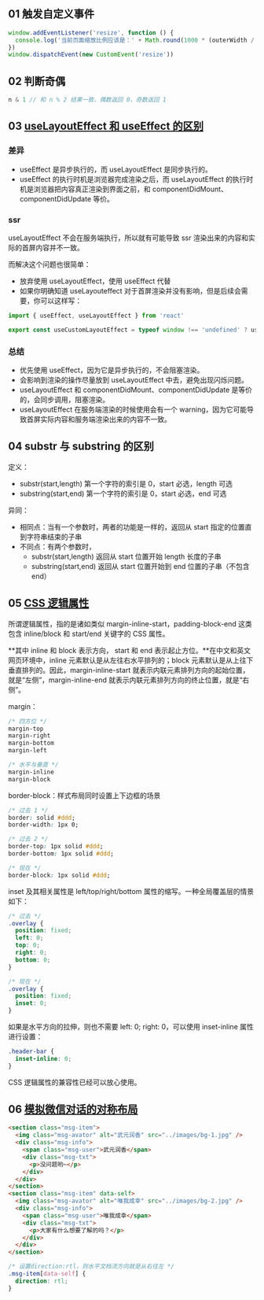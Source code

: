 ## 01 触发自定义事件

```javascript
window.addEventListener('resize', function () {
  console.log('当前页面缩放比例应该是：' + Math.round(1000 * (outerWidth / innerWidth)) / 10 + '%')
})
window.dispatchEvent(new CustomEvent('resize'))
```

## 02 判断奇偶

```javascript
n & 1 // 和 n % 2 结果一致，偶数返回 0，奇数返回 1
```

## 03 [useLayoutEffect 和 useEffect 的区别](https://zhuanlan.zhihu.com/p/348701319)

### 差异

- useEffect 是异步执行的，而 useLayoutEffect 是同步执行的。
- useEffect 的执行时机是浏览器完成渲染之后，而 useLayoutEffect 的执行时机是浏览器把内容真正渲染到界面之前，和 componentDidMount、componentDidUpdate 等价。

### ssr

useLayoutEffect 不会在服务端执行，所以就有可能导致 ssr 渲染出来的内容和实际的首屏内容并不一致。

而解决这个问题也很简单：

- 放弃使用 useLayoutEffect，使用 useEffect 代替
- 如果你明确知道 useLayouteffect 对于首屏渲染并没有影响，但是后续会需要，你可以这样写：

```javascript
import { useEffect, useLayoutEffect } from 'react'

export const useCustomLayoutEffect = typeof window !== 'undefined' ? useLayoutEffect : useEffect
```

### 总结

- 优先使用 useEffect，因为它是异步执行的，不会阻塞渲染。
- 会影响到渲染的操作尽量放到 useLayoutEffect 中去，避免出现闪烁问题。
- useLayoutEffect 和 componentDidMount、componentDidUpdate 是等价的，会同步调用，阻塞渲染。
- useLayoutEffect 在服务端渲染的时候使用会有一个 warning，因为它可能导致首屏实际内容和服务端渲染出来的内容不一致。

## 04 substr 与 substring 的区别

定义：

- substr(start,length) 第一个字符的索引是 0，start 必选，length 可选
- substring(start,end) 第一个字符的索引是 0，start 必选，end 可选

异同：

- 相同点：当有一个参数时，两者的功能是一样的，返回从 start 指定的位置直到字符串结束的子串
- 不同点：有两个参数时，
  - substr(start,length) 返回从 start 位置开始 length 长度的子串
  - substring(start,end) 返回从 start 位置开始到 end 位置的子串（不包含 end）

## 05 [CSS 逻辑属性](https://www.zhangxinxu.com/wordpress/2022/12/css-logic-property-for-write/)

所谓逻辑属性，指的是诸如类似 margin-inline-start，padding-block-end 这类包含 inline/block 和 start/end 关键字的 CSS 属性。

**其中 inline 和 block 表示方向， start 和 end 表示起止方位。**在中文和英文网页环境中，inline 元素默认是从左往右水平排列的；block 元素默认是从上往下垂直排列的。因此，margin-inline-start 就表示内联元素排列方向的起始位置，就是“左侧”，margin-inline-end 就表示内联元素排列方向的终止位置，就是“右侧”。

margin：

```css
/* 四方位 */
margin-top
margin-right
margin-bottom
margin-left

/* 水平与垂直 */
margin-inline
margin-block
```

border-block：样式布局同时设置上下边框的场景

```css
/* 过去 1 */
border: solid #ddd;
border-width: 1px 0;

/* 过去 2 */
border-top: 1px solid #ddd;
border-bottom: 1px solid #ddd;

/* 现在 */
border-block: 1px solid #ddd;
```

inset 及其相关属性是 left/top/right/bottom 属性的缩写。一种全局覆盖层的情景如下：

```css
/* 过去 */
.overlay {
  position: fixed;
  left: 0;
  top: 0;
  right: 0;
  bottom: 0;
}

/* 现在 */
.overlay {
  position: fixed;
  inset: 0;
}
```

如果是水平方向的拉伸，则也不需要 left: 0; right: 0，可以使用 inset-inline 属性进行设置：

```css
.header-bar {
  inset-inline: 0;
}
```

CSS 逻辑属性的兼容性已经可以放心使用。

## 06 [模拟微信对话的对称布局](https://demo.cssworld.cn/new/3/2-3.php)

```html
<section class="msg-item">
  <img class="msg-avator" alt="武元润香" src="../images/bg-1.jpg" />
  <div class="msg-info">
    <span class="msg-user">武元润香</span>
    <div class="msg-txt">
      <p>没问题哟~</p>
    </div>
  </div>
</section>
<section class="msg-item" data-self>
  <img class="msg-avator" alt="唯我成幸" src="../images/bg-2.jpg" />
  <div class="msg-info">
    <span class="msg-user">唯我成幸</span>
    <div class="msg-txt">
      <p>大家有什么想要了解的吗？</p>
    </div>
  </div>
</section>
```

```css
/* 设置direction:rtl，则水平文档流方向就是从右往左 */
.msg-item[data-self] {
  direction: rtl;
}
```
